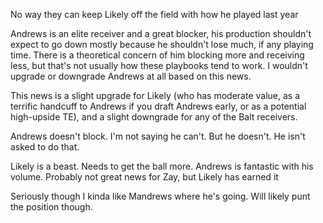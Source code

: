 No way they can keep Likely off the field with how he played last year

Andrews is an elite receiver and a great blocker, his production shouldn't expect to go down mostly because he shouldn't lose much, if any playing time. There is a theoretical concern of him blocking more and receiving less, but that's not usually how these playbooks tend to work. I wouldn't upgrade or downgrade Andrews at all based on this news.

This news is a slight upgrade for Likely (who has moderate value, as a terrific handcuff to Andrews if you draft Andrews early, or as a potential high-upside TE), and a slight downgrade for any of the Balt receivers.

Andrews doesn't block. I'm not saying he can't. But he doesn't. He isn't asked to do that.

Likely is a beast. Needs to get the ball more. Andrews is fantastic with his volume. Probably not great news for Zay, but Likely has earned it

Seriously though I kinda like Mandrews where he's going. Will likely punt the position though.

